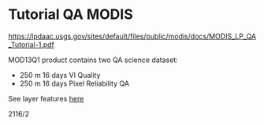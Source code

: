# Tutorial QA MODIS
https://lpdaac.usgs.gov/sites/default/files/public/modis/docs/MODIS_LP_QA_Tutorial-1.pdf


MOD13Q1 product contains two QA science dataset: 
* 250 m 16 days VI Quality
* 250 m 16 days Pixel Reliability QA 

See layer features [here](https://lpdaac.usgs.gov/dataset_discovery/modis/modis_products_table/mod13q1)



2116/2